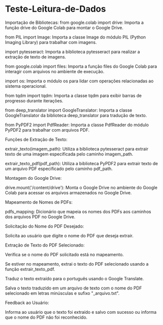 # Teste-Leitura-de-Dados

Importação de Bibliotecas:
from google.colab import drive: Importa a função drive do Google Colab para montar o Google Drive.

from PIL import Image: Importa a classe Image do módulo PIL (Python Imaging Library) para trabalhar com imagens.

import pytesseract: Importa a biblioteca pytesseract para realizar a extração de texto de imagens.

from google.colab import files: Importa a função files do Google Colab para interagir com arquivos no ambiente de execução.

import os: Importa o módulo os para lidar com operações relacionadas ao sistema operacional.

from tqdm import tqdm: Importa a classe tqdm para exibir barras de progresso durante iterações.

from deep_translator import GoogleTranslator: Importa a classe GoogleTranslator da biblioteca deep_translator para tradução de texto.

from PyPDF2 import PdfReader: Importa a classe PdfReader do módulo PyPDF2 para trabalhar com arquivos PDF.

Funções de Extração de Texto:

extrair_texto(imagem_path): Utiliza a biblioteca pytesseract para extrair texto de uma imagem especificada pelo caminho imagem_path.

extrair_texto_pdf(pdf_path): Utiliza a biblioteca PyPDF2 para extrair texto de um arquivo PDF especificado pelo caminho pdf_path.

Montagem do Google Drive:

drive.mount('/content/drive'): Monta o Google Drive no ambiente do Google Colab para acessar os arquivos armazenados no Google Drive.

Mapeamento de Nomes de PDFs:

pdfs_mapping: Dicionário que mapeia os nomes dos PDFs aos caminhos dos arquivos PDF no Google Drive.

Solicitação do Nome do PDF Desejado:

Solicita ao usuário que digite o nome do PDF que deseja extrair.

Extração de Texto do PDF Selecionado:

Verifica se o nome do PDF solicitado está no mapeamento.

Se estiver no mapeamento, extrai o texto do PDF selecionado usando a função extrair_texto_pdf.

Traduz o texto extraído para o português usando o Google Translate.

Salva o texto traduzido em um arquivo de texto com o nome do PDF selecionado em letras minúsculas e sufixo "_arquivo.txt".

Feedback ao Usuário:

Informa ao usuário que o texto foi extraído e salvo com sucesso ou informa que o nome do PDF não foi reconhecido.
